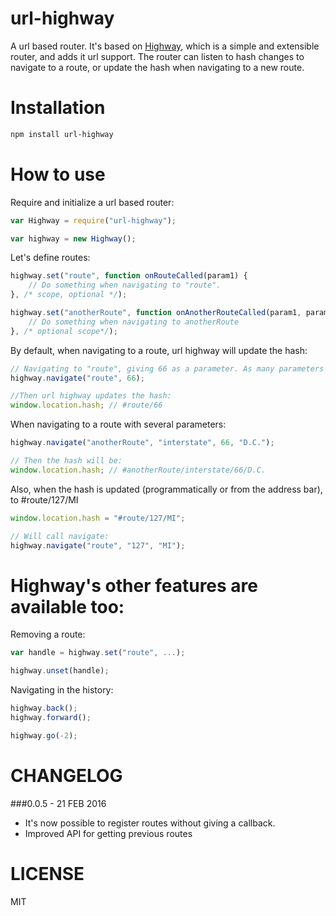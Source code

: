 url-highway
=============

A url based router. It's based on [Highway](https://github.com/cosmosio/highway), which is a simple and extensible router, and adds it url support. 
The router can listen to hash changes to navigate to a route, or update the hash when navigating to a new route.

Installation
============

```bash
npm install url-highway
```

How to use
==========

Require and initialize a url based router:

```js
var Highway = require("url-highway");

var highway = new Highway();
```

Let's define routes:

```js
highway.set("route", function onRouteCalled(param1) {
    // Do something when navigating to "route".
}, /* scope, optional */);

highway.set("anotherRoute", function onAnotherRouteCalled(param1, param2, param3) {
    // Do something when navigating to anotherRoute
}, /* optional scope*/);
```

By default, when navigating to a route, url highway will update the hash:

```js
// Navigating to "route", giving 66 as a parameter. As many parameters as necessary can be given to navigate.
highway.navigate("route", 66);

//Then url highway updates the hash:
window.location.hash; // #route/66
```

When navigating to a route with several parameters:

```js
highway.navigate("anotherRoute", "interstate", 66, "D.C.");

// Then the hash will be:
window.location.hash; // #anotherRoute/interstate/66/D.C.
````

Also, when the hash is updated (programmatically or from the address bar), to #route/127/MI

```js
window.location.hash = "#route/127/MI";

// Will call navigate:
highway.navigate("route", "127", "MI");
```

Highway's other features are available too:
====================

Removing a route:

```js
var handle = highway.set("route", ...);

highway.unset(handle);
```

Navigating in the history:

```js
highway.back();
highway.forward();

highway.go(-2);
```

CHANGELOG
=========

###0.0.5 - 21 FEB 2016

 * It's now possible to register routes without giving a callback.
 * Improved API for getting previous routes


LICENSE
=======

MIT
